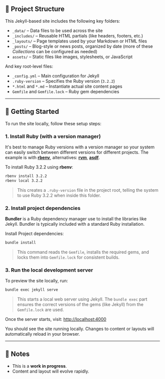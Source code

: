 ## 📁 Project Structure

This Jekyll-based site includes the following key folders:

- `_data/` – Data files to be used across the site
- `_includes/` – Reusable HTML partials (like headers, footers, etc.)
- `_layouts/` – Page templates used by your Markdown or HTML files
- `_posts/` – Blog-style or news posts, organized by date (more of these _Collections_ can be configured as needed)
- `assets/` – Static files like images, stylesheets, or JavaScript

And key root-level files:

- `_config.yml` – Main configuration for Jekyll
- `.ruby-version` – Specifies the Ruby version (`3.2.2`)
- `*.html` and `*.md` – Instantiate actual site content pages
- `Gemfile` and `Gemfile.lock` – Ruby gem dependencies

---

## 🚀 Getting Started

To run the site locally, follow these setup steps:

### 1. Install Ruby (with a version manager)

It's best to manage Ruby versions with a version manager so your system can easily switch between different versions for different projects.
The example is with [**rbenv**](https://github.com/rbenv/rbenv), alternatives: [**rvm**](https://rvm.io/), [**asdf**](https://asdf-vm.com/).

To install Ruby 3.2.2 using **rbenv**:

```sh
rbenv install 3.2.2
rbenv local 3.2.2
```

> This creates a `.ruby-version` file in the project root, telling the system to use Ruby 3.2.2 when inside this folder.

### 2. Install project dependencies

**Bundler** is a Ruby dependency manager use to install the libraries like Jekyll. Bundler is typically included with a standard Ruby installation.

Install Project dependencies:

```sh
bundle install
```

> This command reads the `Gemfile`, installs the required gems, and locks them into `Gemfile.lock` for consistent builds.

### 3. Run the local development server

To preview the site locally, run:

```sh
bundle exec jekyll serve
```

> This starts a local web server using Jekyll. The `bundle exec` part ensures the correct versions of the gems (like Jekyll) from the `Gemfile.lock` are used.

Once the server starts, visit: [http://localhost:4000](http://localhost:4000)

You should see the site running locally. Changes to content or layouts will automatically reload in your browser.

---

## 📌 Notes

- This is a **work in progress**.
- Content and layout will evolve rapidly.
